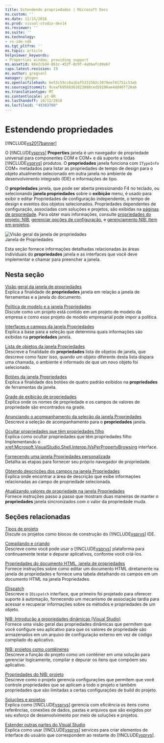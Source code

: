```yaml
---
title: Estendendo propriedades | Microsoft Docs
ms.custom: ''
ms.date: 11/15/2016
ms.prod: visual-studio-dev14
ms.reviewer: ''
ms.suite: ''
ms.technology:
- vs-ide-sdk
ms.tgt_pltfrm: ''
ms.topic: article
helpviewer_keywords:
- Properties window, providing support
ms.assetid: 68e2cbd4-861c-453f-8c9f-4ab6afc80e67
caps.latest.revision: 19
ms.author: gregvanl
manager: ghogen
ms.openlocfilehash: be53c59cc0a1baf5331502c3079ee741751c53eb
ms.sourcegitcommit: 9ceaf69568d61023868ced59108ae4dd46f720ab
ms.translationtype: MT
ms.contentlocale: pt-BR
ms.lasthandoff: 10/12/2018
ms.locfileid: "49303700"
---
```

# <a name="extending-properties"></a>Estendendo propriedades
[!INCLUDE[vs2017banner](../../includes/vs2017banner.md)]

O [!INCLUDE[vsprvs](../../includes/vsprvs-md.md)] **Properties** janela é um navegador de propriedade universal para componentes COM e COM+ e dá suporte a todas [!INCLUDE[vsprvs](../../includes/vsprvs-md.md)] produtos. O **propriedades** janela funciona com `ITypeInfo` COM+ metadados para listar as propriedades de tempo de design para o objeto atualmente selecionado em outra janela no ambiente de desenvolvimento integrado (IDE) e informações de tipo.  
  
 O **propriedades** janela, que pode ser aberta pressionando F4 no teclado, ou selecionando **janela propriedades** sobre o **exibição** menu, é usado para exibir e editar Propriedades de configuração independente, o tempo de design e eventos dos objetos selecionados. Propriedades dependentes de configuração, associadas com soluções e projetos, são exibidas na [páginas de propriedade](../../extensibility/internals/property-pages.md). Para obter mais informações, consulte [propriedades do projeto: NIB](http://msdn.microsoft.com/en-us/fb126574-24ad-4c96-9b2b-6e1f3879ba50), [gerenciar opções de configuração](../../extensibility/internals/managing-configuration-options.md), e [gerenciamento NIB: Item em projetos](http://msdn.microsoft.com/en-us/762e606b-7f44-4b66-97a1-e30a703654a0).  
  
 ![Visão geral da janela de propriedades](../../extensibility/internals/media/vspropertieswindow.png "vsPropertiesWindow")  
Janela de Propriedades  
  
 Esta seção fornece informações detalhadas relacionadas às áreas individuais do **propriedades** janela e as interfaces que você deve implementar e chamar para preencher a janela.  
  
## <a name="in-this-section"></a>Nesta seção  
 [Visão geral da janela de propriedades](../../extensibility/internals/properties-window-overview.md)  
 Explica a finalidade de **propriedades** janela em relação a janela de ferramentas e a janela do documento.  
  
 [Política de modelo e a janela Propriedades](../../extensibility/internals/template-policy-and-the-properties-window.md)  
 Discute como um projeto está contido em um projeto de modelo da empresa e como esse projeto de modelo empresarial pode impor a política.  
  
 [Interfaces e campos da janela Propriedades](../../extensibility/internals/properties-window-fields-and-interfaces.md)  
 Explica a base para a seleção que determina quais informações são exibidas na **propriedades** janela.  
  
 [Lista de objetos da janela Propriedades](../../extensibility/internals/properties-window-object-list.md)  
 Descreve a finalidade do **propriedades** lista de objetos de janela, que descreve como fazer isso, quando um objeto diferente desta lista dispara uma chamada, o ambiente é informado de que um novo objeto foi selecionado.  
  
 [Botões da janela Propriedades](../../extensibility/internals/properties-window-buttons.md)  
 Explica a finalidade dos botões de quatro padrão exibidos na **propriedades** de ferramentas da janela.  
  
 [Grade de exibição de propriedades](../../extensibility/internals/properties-display-grid.md)  
 Explica onde os nomes de propriedade e os campos de valores de propriedade são encontrados na grade.  
  
 [Anunciando o acompanhamento da seleção da janela Propriedades](../../misc/announcing-property-window-selection-tracking.md)  
 Descreve a seleção de acompanhamento para o **propriedades** janela.  
  
 [Ocultar propriedades que têm propriedades filho](../../misc/hiding-properties-that-have-child-properties.md)  
 Explica como ocultar propriedades que têm propriedades filho Implementando o <xref:Microsoft.VisualStudio.Shell.Interop.IVsPerPropertyBrowsing> interface.  
  
 [Fornecendo uma janela Propriedades personalizada](../../misc/providing-a-custom-properties-window.md)  
 Detalha as etapas para fornecer seu próprio navegador de propriedade.  
  
 [Obtendo descrições dos campos na janela Propriedades](../../misc/getting-field-descriptions-from-the-properties-window.md)  
 Explica onde encontrar a área de descrição que exibe informações relacionadas ao campo de propriedade selecionada.  
  
 [Atualizando valores de propriedade na janela Propriedades](../../misc/updating-property-values-in-the-properties-window.md)  
 Fornece instruções passo a passo que mostram duas maneiras de manter o **propriedades** janela sincronizados com o valor da propriedade muda.  
  
## <a name="related-sections"></a>Seções relacionadas  
 [Tipos de projeto](../../extensibility/internals/project-types.md)  
 Discute os projetos como blocos de construção do [!INCLUDE[vsprvs](../../includes/vsprvs-md.md)] IDE.  
  
 [Compilando e criando](../../ide/compiling-and-building-in-visual-studio.md)  
 Descreve como você pode usar o [!INCLUDE[vsprvs](../../includes/vsprvs-md.md)] plataforma para continuamente testar e depurar aplicativos, conforme você criá-los.  
  
 [Propriedades do documento HTML, janela de propriedades](http://msdn.microsoft.com/library/46e3d164-a1a7-42f9-87b0-344e10a37b62)  
 Fornece instruções sobre como editar um documento HTML diretamente na janela de propriedades e fornece uma tabela detalhando os campos em um documento HTML na janela Propriedades.  
  
 [IDispatch](http://msdn.microsoft.com/en-us/ebbff4bc-36b2-4861-9efa-ffa45e013eb5)  
 Descreve o `IDispatch` interface, que primeiro foi projetado para oferecer suporte à automação, fornecendo um mecanismo de associação tardia para acessar e recuperar informações sobre os métodos e propriedades de um objeto.  
  
 [NIB: Introdução a propriedades dinâmicas (Visual Studio)](http://msdn.microsoft.com/en-us/f5102027-1431-4195-ae40-9b991de46d3a)  
 Fornece uma visão geral das propriedades dinâmicas que permitem que você configure seu aplicativo para que os valores de propriedade são armazenados em um arquivo de configuração externo em vez de código compilado do aplicativo.  
  
 [NIB: projetos como contêineres](http://msdn.microsoft.com/en-us/87d40f63-f487-4767-8963-64beec27ba1b)  
 Descreve a função do projeto como um contêiner em uma solução para gerenciar logicamente, compilar e depurar os itens que compõem seu aplicativo.  
  
 [Propriedades do NIB: projeto](http://msdn.microsoft.com/en-us/fb126574-24ad-4c96-9b2b-6e1f3879ba50)  
 Descreve como o projeto gerencia configurações que permitem que você controle propriedades que se aplicam a todo o projeto e também propriedades que são limitadas a certas configurações de build do projeto.  
  
 [Soluções e projetos](../../ide/solutions-and-projects-in-visual-studio.md)  
 Explica como [!INCLUDE[vsprvs](../../includes/vsprvs-md.md)] gerencia com eficiência os itens como referências, conexões de dados, pastas e arquivos que são exigidos por seu esforço de desenvolvimento por meio de soluções e projetos.  
  
 [Estender outras partes do Visual Studio](../../extensibility/extending-other-parts-of-visual-studio.md)  
 Explica como usar [!INCLUDE[vsprvs](../../includes/vsprvs-md.md)] services para criar elementos de interface do usuário que correspondem ao restante do [!INCLUDE[vsprvs](../../includes/vsprvs-md.md)].


